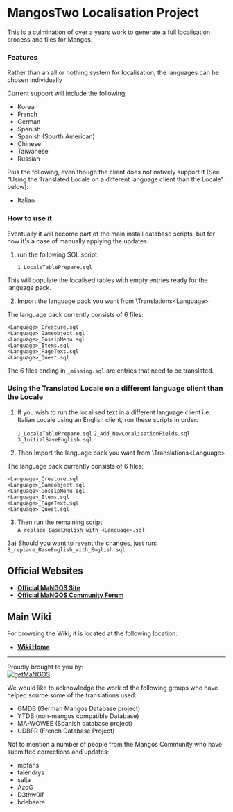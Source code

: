 # MangosTwo Localisation Project

This is a culmination of over a years work to generate a full localisation process and files for Mangos.

### Features

Rather than an all or nothing system for localisation, the languages can be chosen individually

Current support will include the following:
* Korean
* French
* German
* Spanish
* Spanish (Sourth American)
* Chinese
* Taiwanese
* Russian

Plus the following, even though the client does not natively support it (See "Using the Translated Locale on a different language client than the Locale" below):
* Italian

### How to use it

Eventually it will become part of the main install database scripts, but for now it's a case of manually applying the updates.

1) run the following SQL script:

    `1_LocaleTablePrepare.sql`

This will populate the localised tables with empty entries ready for the language pack.

2) Import the language pack you want from \Translations\<Language>

The language pack currently consists of 6 files:

    <Language>_Creature.sql
    <Language>_Gameobject.sql
    <Language>_GossipMenu.sql
    <Language>_Items.sql
    <Language>_PageText.sql
    <Language>_Quest.sql


The 6 files ending in `_missing.sql` are entries that need to be translated.

### Using the Translated Locale on a different language client than the Locale

1) If you wish to run the localised text in a different language client i.e. Italian Locale using an English client, run these scripts in order:

    `1_LocaleTablePrepare.sql`
    `2_Add_NewLocalisationFields.sql`
    `3_InitialSaveEnglish.sql`

2) Then Import the language pack you want from \Translations\<Language>

The language pack currently consists of 6 files:

    <Language>_Creature.sql
    <Language>_Gameobject.sql
    <Language>_GossipMenu.sql
    <Language>_Items.sql
    <Language>_PageText.sql
    <Language>_Quest.sql
    
3) Then run the remaining script
    `A_replace_BaseEnglish_with_<Language>.sql`

3a) Should you want to revent the changes, just run:
    `B_replace_BaseEnglish_with_English.sql`

**Official Websites**
----

* [**Official MaNGOS Site**](https://getmangos.eu/)  
* [**Official MaNGOS Community Forum**](https://www.getmangos.eu/home.php)  

**Main Wiki**
----
For browsing the Wiki, it is located at the following location:

* [**Wiki Home**](http://getmangos.eu/wiki)  

---
Proudly brought to you by:
<br>
[![getMaNGOS](https://www.getmangos.eu/!assets_mangos/logo.png)](http://getmangos.eu)

We would like to acknowledge the work of the following groups who have helped source some of the translations used:

* GMDB (German Mangos Database project)
* YTDB (non-mangos compatible Database)
* MA-WOWEE (Spanish database project)
* UDBFR (French Database Project)

Not to mention a number of people from the Mangos Community who have submitted corrections and updates:

* mpfans
* talendrys
* salja
* AzoG
* D3thw0lf
* bdebaere
